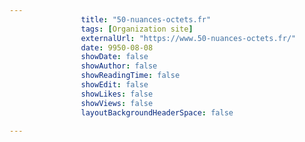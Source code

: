 ---
                title: "50-nuances-octets.fr"
                tags: [Organization site]
                externalUrl: "https://www.50-nuances-octets.fr/"
                date: 9950-08-08
                showDate: false
                showAuthor: false
                showReadingTime: false
                showEdit: false
                showLikes: false
                showViews: false
                layoutBackgroundHeaderSpace: false
                ---
